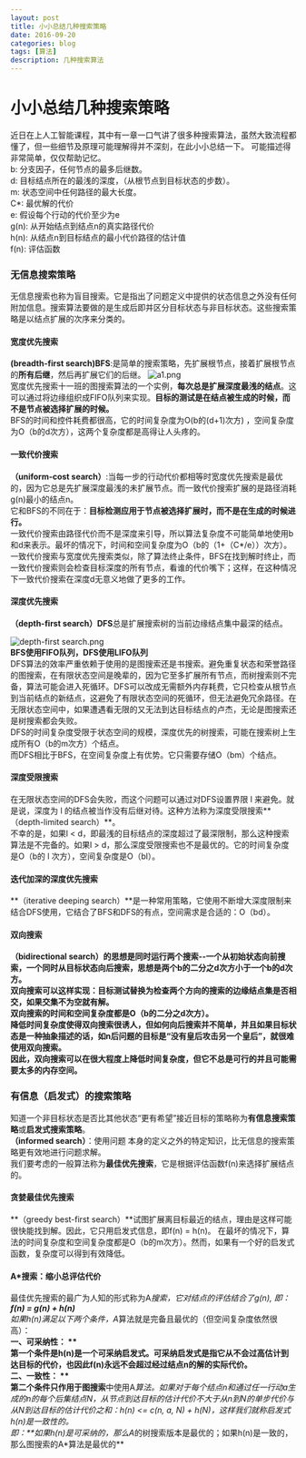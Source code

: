 ```yaml
---
layout: post
title: 小小总结几种搜索策略 
date: 2016-09-20
categories: blog
tags: [算法]
description: 几种搜索算法
---
```


# 小小总结几种搜索策略  
近日在上人工智能课程，其中有一章一口气讲了很多种搜索算法，虽然大致流程都懂了，但一些细节及原理可能理解得并不深刻，在此小小总结一下。 可能描述得非常简单，仅仅帮助记忆。   
b: 分支因子，任何节点的最多后继数。  
d: 目标结点所在的最浅的深度，（从根节点到目标状态的步数）。   
m: 状态空间中任何路径的最大长度。  
C*:  最优解的代价  
e: 假设每个行动的代价至少为e  
g(n): 从开始结点到结点n的真实路径代价  
h(n): 从结点n到目标结点的最小代价路径的估计值  
f(n): 评估函数 

### 无信息搜索策略  
无信息搜索也称为盲目搜索。它是指出了问题定义中提供的状态信息之外没有任何附加信息。搜索算法要做的是生成后即并区分目标状态与非目标状态。这些搜索策略是以结点扩展的次序来分类的。  

#### 宽度优先搜索  
**(breadth-first search)BFS**:是简单的搜索策略，先扩展根节点，接着扩展根节点的**所有后继**，然后再扩展它们的后继。 
![a1.png](http://upload-images.jianshu.io/upload_images/3001083-c038f8d8716644cc.png?imageMogr2/auto-orient/strip%7CimageView2/2/w/1240)  
宽度优先搜索十一班的图搜索算法的一个实例，**每次总是扩展深度最浅的结点**。这可以通过将边缘组织成FIFO队列来实现。**目标的测试是在结点被生成的时候，而不是节点被选择扩展的时候。**  
BFS的时间和控件耗费都很高，它的时间复杂度为O(b的(d+1)次方) ，空间复杂度为O（b的d次方），这两个复杂度都是高得让人头疼的。  

#### 一致代价搜索  
**（uniform-cost search）**:当每一步的行动代价都相等时宽度优先搜索是最优的，因为它总是先扩展深度最浅的未扩展节点。而一致代价搜索扩展的是路径消耗g(n)最小的结点n。  
它和BFS的不同在于：**目标检测应用于节点被选择扩展时，而不是在生成的时候进行。**  
一致代价搜索由路径代价而不是深度来引导，所以算法复杂度不可能简单地使用b和d来表示。最坏的情况下，时间和空间复杂度为O（b的（1+（C*/e））次方）。  
一致代价搜索与宽度优先搜索类似，除了算法终止条件，BFS在找到解时终止，而一致代价搜索则会检查目标深度的所有节点，看谁的代价嘴下；这样，在这种情况下一致代价搜索在深度d无意义地做了更多的工作。  

#### 深度优先搜索  
**（depth-first search）DFS**总是扩展搜索树的当前边缘结点集中最深的结点。  

![depth-first search.png](http://upload-images.jianshu.io/upload_images/3001083-787b5782cb794640.png?imageMogr2/auto-orient/strip%7CimageView2/2/w/1240)  
**BFS使用FIFO队列，DFS使用LIFO队列**  
DFS算法的效率严重依赖于使用的是图搜索还是书搜索。避免重复状态和荣誉路径的图搜索，在有限状态空间是晚辈的，因为它至多扩展所有节点，而树搜索则不完备，算法可能会进入死循环。DFS可以改成无需额外内存耗费，它只检查从根节点到当前结点的新结点，这避免了有限状态空间的死循环，但无法避免冗余路径。在无限状态空间中，如果遭遇看无限的又无法到达目标结点的卢杰，无论是图搜索还是树搜索都会失败。  
DFS的时间复杂度受限于状态空间的规模，深度优先的树搜索，可能在搜索树上生成所有O（b的m次方）个结点。  
而DFS相比于BFS，在空间复杂度上有优势。它只需要存储O（bm）个结点。  

#### 深度受限搜索  
在无限状态空间的DFS会失败，而这个问题可以通过对DFS设置界限 l 来避免。就是说，深度为 l 的结点被当作没有后继对待。这种方法称为深度受限搜索**（depth-limited search）**。  
不幸的是，如果l < d，即最浅的目标结点的深度超过了最深限制，那么这种搜索算法是不完备的。如果l > d，那么深度受限搜索也不是最优的。它的时间复杂度是O（b的 l 次方），空间复杂度是O（bl）。  

#### 迭代加深的深度优先搜索  
**（iterative deeping search）**是一种常用策略，它使用不断增大深度限制来结合DFS使用，它结合了BFS和DFS的有点，空间需求是合适的：O（bd）。  

#### 双向搜索  
**（bidirectional search）**的思想是同时运行两个搜索--**一个从初始状态向前搜索，一个同时从目标状态向后搜索**，思想是两个b的二分之d次方小于一个b的d次方。  
双向搜索可以这样实现：目标测试替换为检查两个方向的搜索的边缘结点集是否相交，如果交集不为空就有解。  
双向搜索的时间和空间复杂度都是O（b的二分之d次方）。  
降低时间复杂度使得双向搜索很诱人，但如何向后搜索并不简单，并且如果目标状态是一种抽象描述的话，如n后问题的目标是“没有皇后攻击另一个皇后”，就很难使用双向搜索。  
因此，双向搜索可以在很大程度上降低时间复杂度，但它不总是可行的并且**可能需要太多的内存空间。**  
  
   
### 有信息（启发式）的搜索策略  
知道一个非目标状态是否比其他状态“更有希望”接近目标的策略称为**有信息搜索策略**或**启发式搜索策略**。  
**（informed search）**：使用问题 本身的定义之外的特定知识，比无信息的搜索策略更有效地进行问题求解。  
我们要考虑的一般算法称为**最佳优先搜索**，它是根据评估函数f(n)来选择扩展结点的。  

#### 贪婪最佳优先搜索  
**（greedy best-first search）**试图扩展离目标最近的结点，理由是这样可能很快能找到解。因此，它只用启发式信息，即f(n) = h(n)。 
在最坏的情况下，算法的时间复杂度和空间复杂度都是O（b的m次方）。然而，如果有一个好的启发式函数，复杂度可以得到有效降低。  

#### A*搜索：缩小总评估代价  
最佳优先搜索的最广为人知的形式称为A*搜索，它对结点的评估结合了g(n), 即：  
**f(n) = g(n) + h(n)**  
如果h(n)满足以下两个条件，A*算法就是完备且最优的（但空间复杂度依然很高）：  
**一、可采纳性： **  
第一个条件是h(n)是一个可采纳启发式。可采纳启发式是指它从不会过高估计到达目标的代价，也因此f(n)永远不会超过经过结点n的解的实际代价。  
**二、一致性： **  
第二个条件只作用于**图搜索**中使用A*算法。如果对于每个结点n和通过任一行动a生成的n的每个后集结点N，从节点到达目标的估计代价不大于从n到N的单步代价与从N到达目标的估计代价之和：h(n) <= c(n, a, N) + h(N)，这样我们就称启发式h(n)是一致性的。  
即：**如果h(n)是可采纳的，那么A*的树搜索版本是最优的；如果h(n)是一致的，那么图搜索的A*算法是最优的**  